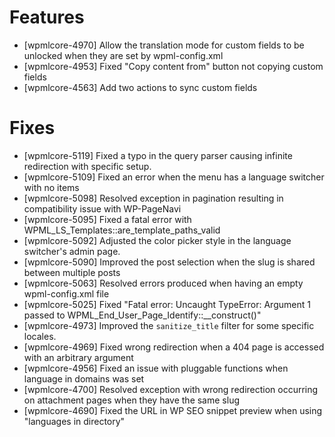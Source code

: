 # Features
* [wpmlcore-4970] Allow the translation mode for custom fields to be unlocked when they are set by wpml-config.xml
* [wpmlcore-4953] Fixed "Copy content from" button not copying custom fields
* [wpmlcore-4563] Add two actions to sync custom fields

# Fixes
* [wpmlcore-5119] Fixed a typo in the query parser causing infinite redirection with specific setup.
* [wpmlcore-5109] Fixed an error when the menu has a language switcher with no items
* [wpmlcore-5098] Resolved exception in pagination resulting in compatibility issue with WP-PageNavi
* [wpmlcore-5095] Fixed a fatal error with WPML_LS_Templates::are_template_paths_valid
* [wpmlcore-5092] Adjusted the color picker style in the language switcher's admin page.
* [wpmlcore-5090] Improved the post selection when the slug is shared between multiple posts
* [wpmlcore-5063] Resolved errors produced when having an empty wpml-config.xml file
* [wpmlcore-5025] Fixed "Fatal error: Uncaught TypeError: Argument 1 passed to WPML_End_User_Page_Identify::__construct()"
* [wpmlcore-4973] Improved the `sanitize_title` filter for some specific locales.
* [wpmlcore-4969] Fixed wrong redirection when a 404 page is accessed with an arbitrary argument
* [wpmlcore-4956] Fixed an issue with pluggable functions when language in domains was set
* [wpmlcore-4700] Resolved exception with wrong redirection occurring on attachment pages when they have the same slug
* [wpmlcore-4690] Fixed the URL in WP SEO snippet preview when using "languages in directory"